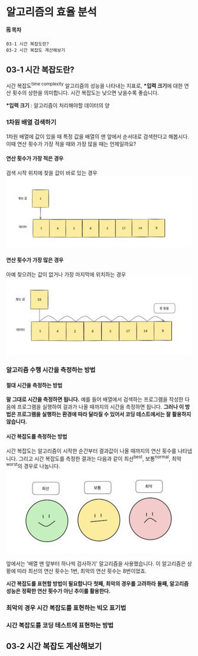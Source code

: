 # 알고리즘의 효율 분석

**🗒️ 목차**

```
03-1 시간 복잡도란?
03-2 시간 복잡도 계산해보기
```

## 03-1 시간 복잡도란?

시간 복잡도<sup>time complexity</sup>
알고리즘의 성능을 나타내는 지표로, **\*입력 크기**에 대한 연산 횟수의 상한을 의미합니다. 시간 복잡도는 낮으면 낮을수록 좋습니다.

**\*입력 크기** : 알고리즘이 처리해야할 데이터의 양

### 1차원 배열 검색하기

1차원 배열에 값이 있을 때 특정 값을 배열의 맨 앞에서 순서대로 검색한다고 해봅시다.
이때 연산 횟수가 가장 적을 때와 가장 많을 때는 언제일까요?

#### 연산 횟수가 가장 적은 경우

검색 시작 위치에 찾을 값이 바로 있는 경우
![연산 횟수가 가장 적은 경우](../image/latest_array.png)

#### 연산 횟수가 가장 많은 경우

아예 찾으려는 값이 없거나 가장 마지막에 위치하는 경우
![연산 횟수가 가장 많은 경우](../image/manist_array.png)

### 알고리즘 수행 시간을 측정하는 방법

#### 절대 시간을 측정하는 방법

**말 그대로 시간을 측정하면 됩니다.**
예를 들어 배열에서 검색하는 프로그램을 작성한 다음에 프로그램을 실행하여 걸과가 나올 때까지의 시간을 측정하면 됩니다.
**그러나 이 방법은 프로그램을 실행하는 환경에 따라 달라질 수 있어서 코딩 테스트에서는 잘 활용하지 않습니다.**

#### 시간 복잡도를 측정하는 방법

시간 복잡도는 알고리즘이 시작한 순간부터 결과값이 나올 때까지의 연산 횟수를 나타냅니다.
그리고 시간 복잡도를 측정한 결과는 다음과 같이 최선<sup>best</sup>, 보통<sup>normal</sup>, 최악<sup>worst</sup>의 경우로 나눕니다.
![시간 복잡도를 측정하는 방법](../image/emotion.png)

앞에서는 '배열 맨 앞부터 하나씩 검사하기' 알고리즘을 사용했습니다.
이 알고리즘은 상황에 따라 최선의 연산 횟수는 1번, 최악의 연산 횟수는 8번이었죠.

**시간 복잡도를 표현할 방법이 필요합니다**
**첫째, 최악의 경우를 고려하라**
**둘째, 알고리즘 성능은 정확한 연산 횟수가 아닌 추이를 활용한다.**

### 최악의 경우 시간 복잡도를 표현하는 빅오 표기법

### 시간 복잡도를 코딩 테스트에 표현하는 방법

## 03-2 시간 복잡도 계산해보기
